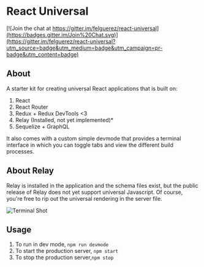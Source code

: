 # React Universal

[![Join the chat at https://gitter.im/felguerez/react-universal](https://badges.gitter.im/Join%20Chat.svg)](https://gitter.im/felguerez/react-universal?utm_source=badge&utm_medium=badge&utm_campaign=pr-badge&utm_content=badge)

## About

A starter kit for creating universal React applications that is built on:

1. React
2. React Router
3. Redux + Redux DevTools <3
4. Relay (Installed, not yet implemented)*
5. Sequelize + GraphQL

It also comes with a custom simple devmode that provides a terminal interface in which you can toggle tabs and view the different build processes.

## About Relay
Relay is installed in the application and the schema files exist, but the public release of Relay does not yet support universal Javascript. Of course, you're free to rip out the universal rendering in the server file.

![Terminal Shot](./docs/assets/term.png)

## Usage

1. To run in dev mode, `npm run devmode`
2. To start the production server, `npm start`
3. To stop the production server,`npm stop`
